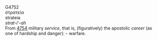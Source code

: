 <body>
  <p>G4752<br>  στρατεία  <br> strateia  <br><i>strat-i‘-ah </i><br>From <a href="g4754.htm">4754</a>  military <i>service</i>, that is, (figuratively) the apostolic <i>career</i> (as one of hardship and danger): - warfare.<br></p>
 </body>